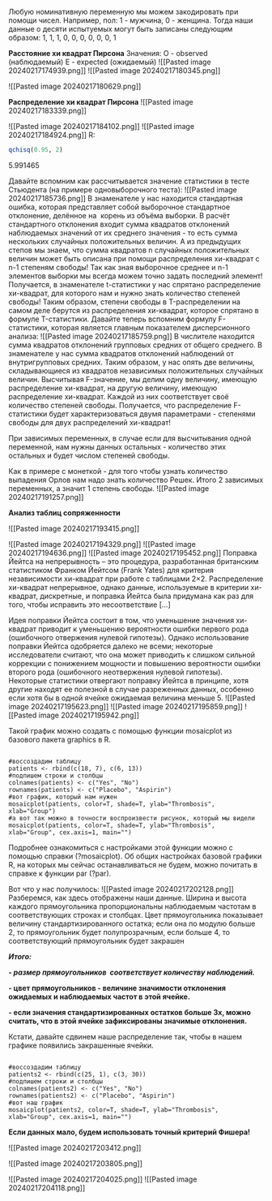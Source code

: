 
Любую номинативную переменную мы можем закодировать при помощи чисел. Например, пол: 1 - мужчина, 0 - женщина. Тогда наши данные о десяти испытуемых могут быть записаны следующим образом:  1, 1, 1, 0, 0, 0, 0, 0, 0, 1

**Расстояние хи квадрат Пирсона**
Значения:
O - observed (наблюдаемый)
E - expected (ожидаемый)
![[Pasted image 20240217174939.png]]
![[Pasted image 20240217180345.png]]

![[Pasted image 20240217180629.png]]

**Распределение хи квадрат Пирсона**
![[Pasted image 20240217183339.png]]

![[Pasted image 20240217184102.png]]
![[Pasted image 20240217184924.png]]
R: 

```r
qchisq(0.95, 2)
```

5.991465

Давайте вспомним как рассчитывается значение статистики в тесте Стьюдента (на примере одновыборочного теста):
![[Pasted image 20240217185736.png]]
В знаменателе у нас находится стандартная ошибка, которая представляет собой выборочное стандартное отклонение, делённое на  корень из объёма выборки. В расчёт стандартного отклонения входит сумма квадратов отклонений наблюдаемых значений от их среднего значения - то есть сумма нескольких случайных положительных величин. А из предыдущих степов мы знаем, что сумма квадратов n случайных положительных величин может быть описана при помощи распределения хи-квадрат с n-1 степеням свободы! Так как зная выборочное среднее и n-1 элементов выборки мы всегда можем точно задать последний элемент! Получается, в знаменателе t-статистики у нас спрятано распределение хи-квадрат, для которого нам и нужно знать количество степеней свободы! Таким образом, степени свободы в T-распределении на самом деле берутся из распределения хи-квадрат, которое спрятано в формуле T-статистики.
Давайте теперь вспомним формулу F-статистики, которая является главным показателем дисперсионного анализа:
![[Pasted image 20240217185759.png]]
В числителе находится сумма квадратов отклонений групповых средних от общего среднего. В знаменателе у нас сумма квадратов отклонений наблюдений от внутригрупповых средних. Таким образом, у нас опять две величины, складывающиеся из квадратов независимых положительных случайных величин. Высчитывая F-значение, мы делим одну величину, имеющую распределение хи-квадрат, на другую величину, имеющую распределение хи-квадрат. Каждой из них соответствует своё количество степеней свободы. Получается, что распределение F-статистики будет характеризоваться двумя параметрами - степенями свободы для двух распределений хи-квадрат!

При зависимых переменных, в случае если для высчитывания одной переменной, нам нужны данных остальных - количество этих остальных и будет числом степеней свободы.

Как в примере с монеткой - для того чтобы узнать количество выпадения Орлов нам надо знать количество Решек. Итого 2 зависимых переменных, а значит 1 степень свободы.
![[Pasted image 20240217191257.png]]

**Анализ таблиц сопряженности**

![[Pasted image 20240217193415.png]]

![[Pasted image 20240217194329.png]]
![[Pasted image 20240217194636.png]]
![[Pasted image 20240217195452.png]]
Поправка Йейтса на непрерывность – это процедура, разработанная британским статистиком Франком Йейтсом (Frank Yates) для критерия независимости хи-квадрат при работе с таблицами 2×2. Распределение хи-квадрат непрерывное, однако данные, используемые в критерии хи-квадрат, дискретные, и поправка Йейтса была придумана как раз для того, чтобы исправить это несоответствие [...]

Идея поправки Йейтса состоит в том, что уменьшение значения хи-квадрат приводит к уменьшению вероятности ошибки первого рода (ошибочного отвержения нулевой гипотезы). Однако использование поправки Йейтса одобряется далеко не всеми; некоторые исследователи считают, что она может приводить к слишком сильной коррекции с понижением мощности и повышению вероятности ошибки второго рода (ошибочного неотвержения нулевой гипотезы). Некоторые статистики отвергают поправку Йейтса в принципе, хотя другие находят ее полезной в случае разреженных данных, особенно если хотя бы в одной ячейке ожидаемая величина меньше 5.
![[Pasted image 20240217195623.png]]
![[Pasted image 20240217195859.png]]
![[Pasted image 20240217195942.png]]


Такой график можно создать с помощью функции mosaicplot из базового пакета graphics в R.

```

#воссоздадим таблицу
patients <- rbind(c(18, 7), c(6, 13))
#подпишем строки и столбцы
colnames(patients) <- c("Yes", "No")
rownames(patients) <- c("Placebo", "Aspirin")
#вот график, который нам нужен
mosaicplot(patients, color=T, shade=T, ylab="Thrombosis", xlab="Group")
#а вот так можно в точности воспроизвести рисунок, который мы видели
mosaicplot(patients, color=T, shade=T, ylab="Thrombosis", xlab="Group", cex.axis=1, main="")
```
Подробнее ознакомиться с настройками этой функции можно с помощью справки (?mosaicplot). Об общих настройках базовой графики R, на которых мы сейчас останавливаться не будем, можно почитать в справке к функции par (?par).

Вот что у нас получилось:
![[Pasted image 20240217202128.png]]
Разберемся, как здесь отображены наши данные. Ширина и высота каждого прямоугольника пропорциональны наблюдаемым частотам в соответствующих строках и столбцах. Цвет прямоугольника показывает величину стандартизированного остатка; если она по модулю больше 2, то прямоугольник будет полупрозрачным, если больше 4, то соответствующий прямоугольник будет закрашен

**_Итого:_**

**_- размер прямоугольников  соответствует количеству наблюдений._**

**- цвет прямоугольников - величине значимости отклонения ожидаемых и наблюдаемых частот в этой ячейке.**

**- если значения стандартизированных остатков больше 3х, можно считать, что в этой ячейке зафиксированы значимые отклонения.**

Кстати, давайте сдвинем наше распределение так, чтобы в нашем графике появились закрашенные ячейки.

```

#воссоздадим таблицу
patients2 <- rbind(c(25, 1), c(3, 30))
#подпишем строки и столбцы
colnames(patients2) <- c("Yes", "No")
rownames(patients2) <- c("Placebo", "Aspirin")
#вот наш график
mosaicplot(patients2, color=T, shade=T, ylab="Thrombosis", xlab="Group", cex.axis=1, main="")
```

**Если данных мало, будем использовать точный критерий Фишера!**

![[Pasted image 20240217203412.png]]

![[Pasted image 20240217203805.png]]

![[Pasted image 20240217204025.png]]
![[Pasted image 20240217204118.png]]
